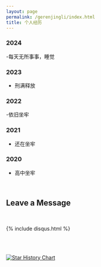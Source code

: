 ```yaml
---
layout: page
permalink: /gerenjingli/index.html
title: 个人经历
---
```




### 2024

-每天无所事事，睡觉

### 2023

- 刑满释放

### 2022

-依旧坐牢

### 2021

- 还在坐牢

### 2020

- 高中坐牢

<br>

## Leave a Message

<br>

{% include disqus.html %} 

<br>



<br>[![Star History Chart](https://api.star-history.com/svg?repos=GuangLun2000/GuangLun2000.github.io&type=Date)](https://star-history.com/#GuangLun2000/GuangLun2000.github.io&Date)

<br>

